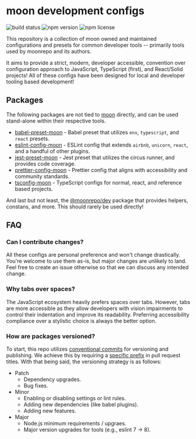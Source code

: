 # moon development configs

![build status](https://img.shields.io/github/workflow/status/moonrepo/dev/Pipeline)
![npm version](https://img.shields.io/npm/v/@moonrepo/dev)
![npm license](https://img.shields.io/npm/l/@moonrepo/dev)

This repository is a collection of moon owned and maintained configurations and presets for common
developer tools -- primarily tools used by moonrepo and its authors.

It aims to provide a strict, modern, developer accessible, convention over configuration approach to
JavaScript, TypeScript (first), and React/Solid projects! All of these configs have been designed
for local and developer tooling based development!

## Packages

The following packages are not tied to [moon](https://github.com/moonrepo/moon) directly, and can be
used stand-alone within their respective tools.

- [babel-preset-moon](./packages/babel-preset) - Babel preset that utilizes `env`, `typescript`, and
  `react` presets.
- [eslint-config-moon](./packages/eslint-config) - ESLint config that extends `airbnb`, `unicorn`,
  `react`, and a handful of other plugins.
- [jest-preset-moon](./packages/jest-preset) - Jest preset that utilizes the circus runner, and
  provides code coverage.
- [prettier-config-moon](./packages/prettier-config) - Prettier config that aligns with
  accessibility and community standards.
- [tsconfig-moon](./packages/tsconfig) - TypeScript configs for normal, react, and reference based
  projects.

And last but not least, the [@moonrepo/dev](./packages/dev) package that provides helpers, constans,
and more. This should rarely be used directly!

## FAQ

### Can I contribute changes?

All these configs are personal preference and won't change drastically. You're welcome to use them
as-is, but major changes are unlikely to land. Feel free to create an issue otherwise so that we can
discuss any intended change.

### Why tabs over spaces?

The JavaScript ecosystem heavily prefers spaces over tabs. However, tabs are more accessible as they
allow developers with vision impairments to control their indentation and improve its readability.
Preferring accessibility compliance over a stylistic choice is always the better option.

### How are packages versioned?

To start, this repo utilizes [conventional commits](https://www.conventionalcommits.org/en/v1.0.0/)
for versioning and publishing. We achieve this by requiring a
[specific prefix](https://github.com/beemojs/conventional-changelog-beemo#type) in pull request
titles. With that being said, the versioning strategy is as follows:

- Patch
  - Dependency upgrades.
  - Bug fixes.
- Minor
  - Enabling or disabling settings or lint rules.
  - Adding new dependencies (like babel plugins).
  - Adding new features.
- Major
  - Node.js minimum requirements / upgraes.
  - Major version upgrades for tools (e.g., eslint 7 -> 8).
